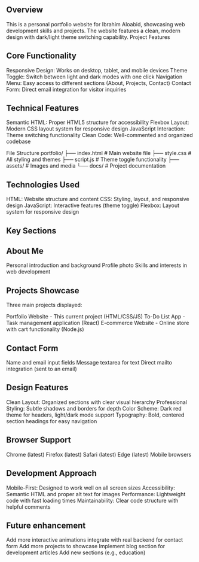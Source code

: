 ## Overview
This is a personal portfolio website for Ibrahim Aloabid, showcasing web development skills and projects. The website features a clean, modern design with dark/light theme switching capability.
Project Features
## Core Functionality

Responsive Design: Works on desktop, tablet, and mobile devices
Theme Toggle: Switch between light and dark modes with one click
Navigation Menu: Easy access to different sections (About, Projects, Contact)
Contact Form: Direct email integration for visitor inquiries

## Technical Features

Semantic HTML: Proper HTML5 structure for accessibility
Flexbox Layout: Modern CSS layout system for responsive design
JavaScript Interaction: Theme switching functionality
Clean Code: Well-commented and organized codebase

File Structure
portfolio/
├── index.html          # Main website file
├── style.css           # All styling and themes
├── script.js           # Theme toggle functionality
├── assets/             # Images and media
└── docs/               # Project documentation
## Technologies Used

HTML: Website structure and content
CSS: Styling, layout, and responsive design
JavaScript: Interactive features (theme toggle)
Flexbox: Layout system for responsive design

## Key Sections
## About Me

Personal introduction and background
Profile photo
Skills and interests in web development

## Projects Showcase
Three main projects displayed:

Portfolio Website - This current project (HTML/CSS/JS)
To-Do List App - Task management application (React)
E-commerce Website - Online store with cart functionality (Node.js)

## Contact Form

Name and email input fields
Message textarea for text
Direct mailto integration (sent to an email)

## Design Features

Clean Layout: Organized sections with clear visual hierarchy
Professional Styling: Subtle shadows and borders for depth
Color Scheme: Dark red theme for headers, light/dark mode support
Typography: Bold, centered section headings for easy navigation

## Browser Support

Chrome (latest)
Firefox (latest)
Safari (latest)
Edge (latest)
Mobile browsers

## Development Approach

Mobile-First: Designed to work well on all screen sizes
Accessibility: Semantic HTML and proper alt text for images
Performance: Lightweight code with fast loading times
Maintainability: Clear code structure with helpful comments

## Future enhancement

Add more interactive animations
integrate with real backend for contact form
Add more projects to showcase
Implement blog section for development articles
Add new sections (e.g., education)